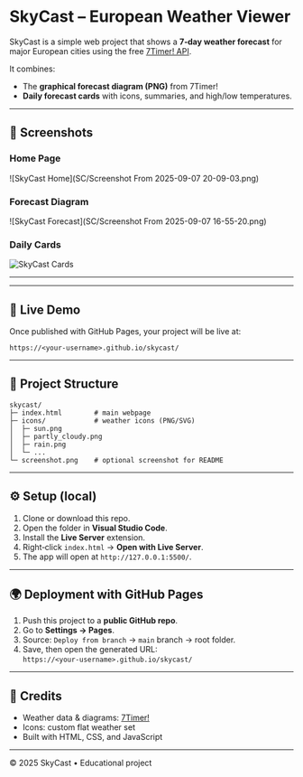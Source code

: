 # SkyCast – European Weather Viewer

SkyCast is a simple web project that shows a **7‑day weather forecast** for major European cities using the free [7Timer! API](https://www.7timer.info/).

It combines:
- The **graphical forecast diagram (PNG)** from 7Timer!
- **Daily forecast cards** with icons, summaries, and high/low temperatures.

---

## 📸 Screenshots

### Home Page
![SkyCast Home](SC/Screenshot From 2025-09-07 20-09-03.png)

### Forecast Diagram
![SkyCast Forecast](SC/Screenshot From 2025-09-07 16-55-20.png)

### Daily Cards
![SkyCast Cards](screenshots/cards.png)

---

---

## 🚀 Live Demo
Once published with GitHub Pages, your project will be live at:
```
https://<your-username>.github.io/skycast/
```

---

## 📂 Project Structure
```
skycast/
├─ index.html        # main webpage
├─ icons/            # weather icons (PNG/SVG)
│  ├─ sun.png
│  ├─ partly_cloudy.png
│  ├─ rain.png
│  └─ ...
└─ screenshot.png    # optional screenshot for README
```

---

## ⚙️ Setup (local)
1. Clone or download this repo.
2. Open the folder in **Visual Studio Code**.
3. Install the **Live Server** extension.
4. Right‑click `index.html` → **Open with Live Server**.
5. The app will open at `http://127.0.0.1:5500/`.

---

## 🌍 Deployment with GitHub Pages
1. Push this project to a **public GitHub repo**.
2. Go to **Settings → Pages**.
3. Source: `Deploy from branch` → `main` branch → root folder.
4. Save, then open the generated URL:  
   `https://<your-username>.github.io/skycast/`

---

## 🙌 Credits
- Weather data & diagrams: [7Timer!](https://www.7timer.info/)
- Icons: custom flat weather set
- Built with HTML, CSS, and JavaScript

---

© 2025 SkyCast • Educational project
